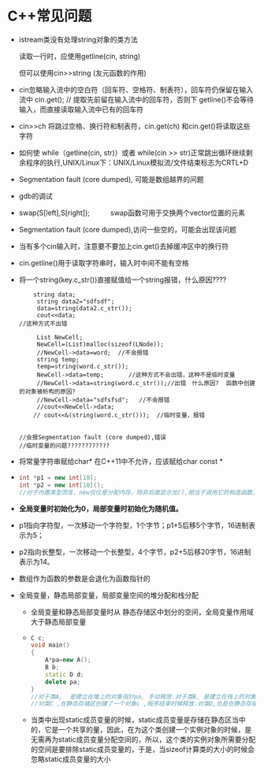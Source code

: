 # C++常见问题

- istream类没有处理string对象的类方法

  读取一行时，应使用getline(cin, string)

  但可以使用cin>>string  (友元函数的作用)

- cin忽略输入流中的空白符（回车符、空格符、制表符），回车符仍保留在输入流中
   cin.get();  //     提取先前留在输入流中的回车符，否则下 getline()不会等待输入，而直接读取输入流中已有的回车符

- cin>>ch 将跳过空格、换行符和制表符，cin.get(ch)  和cin.get()将读取这些字符

- 如何使 while（getline(cin, str)）或者 while(cin >> str)正常跳出循环继续剩余程序的执行,UNIX/Linux下：UNIX/Linux模拟流/文件结束标志为CRTL+D

- Segmentation fault (core dumped), 可能是数组越界的问题

- gdb的调试

- swap(S[left],S[right]);　　　swap函数可用于交换两个vector位置的元素

- Segmentation fault (core dumped),访问一些空的，可能会出现该问题

- 当有多个cin输入时，注意要不要加上cin.get()去掉缓冲区中的换行符

- cin.getline()用于读取字符串时，输入时中间不能有空格

- 将一个string(key.c_str())直接赋值给一个string报错，什么原因????     

   ```
       string data;
        string data2="sdfsdf";
        data=string(data2.c_str());
        cout<<data;
   //这种方式不出错
   ```

   ```
        List NewCell;
        NewCell=(List)malloc(sizeof(LNode));
        //NewCell->data=word;  //不会报错
        string temp;
        temp=string(word.c_str());
        NewCell->data=temp;       //这种方式不会出错，这种不是临时变量
        //NewCell->data=string(word.c_str());//出错　什么原因?  函数中创建的对象被析构的原因?
        //NewCell->data="sdfsfsd";   //不会报错
        //cout<<NewCell->data;
       // cout<<&(string(word.c_str()));  //临时变量，报错
   
   
   //会报Segmentation fault (core dumped),错误
   //临时变量的问题????????????
   ```

- 将常量字符串赋给char* 在C++11中不允许，应该赋给char const *

- ```c++
  int *p1 = new int[10]; 
  int *p2 = new int[10]();
  //对于内置类型而言，new仅仅是分配内存，除非后面显示加(),相当于调用它的构造函数，对于自定义类型而言，只要一调用new，那么编译器不仅仅给它分配内存，还调用它的默认构造函数初始化，即使后面没有加()
  ```

- **全局变量时初始化为0，局部变量时初始化为随机值。**

- p1指向字符型，一次移动一个字符型，1个字节；p1+5后移5个字节，16进制表示为5；

-  p2指向长整型，一次移动一个长整型，4个字节，p2+5后移20字节，16进制表示为14。

- 数组作为函数的参数是会退化为函数指针的

- 全局变量，静态局部变量，局部变量空间的堆分配和栈分配

  - 全局变量和静态局部变量时从 静态存储区中划分的空间，全局变量作用域大于静态局部变量

  - ```c++
    C c;
    void main()
    {
        A*pa=new A();
        B b;
        static D d;
        delete pa;
    }
    //对于类A,  是建立在堆上的对象指针pa, 手动释放.对于类B, 是建立在栈上的对象b,main函数结束就释放
    //对类C ,在静态存储区创建了一个对象c ,程序结束时候释放.对类D,也是在静态存储区建立对象d,但是局部变量,程序结束时候释放.
    ```

  - 当类中出现static成员变量的时候，static成员变量是存储在静态区当中的，它是一个共享的量，因此，在为这个类创建一个实例对象的时候，是无需再为static成员变量分配空间的，所以，这个类的实例对象所需要分配的空间是要排除static成员变量的，于是，当sizeof计算类的大小的时候会忽略static成员变量的大小